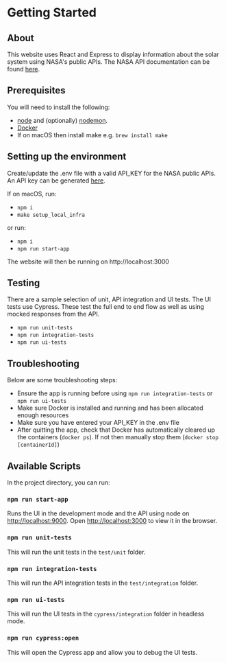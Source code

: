# Getting Started

## About
This website uses React and Express to display information about the solar system using NASA's public APIs. The NASA API documentation can be found [here](http://api.nasa.gov/).

## Prerequisites
You will need to install the following:
* [node](https://nodejs.org/en/download) and (optionally) [nodemon](https://www.npmjs.com/package/nodemon).
* [Docker](https://www.docker.com/)
* If on macOS then install make e.g. `brew install make` 
## Setting up the environment
Create/update the .env file with a valid API_KEY for the NASA public APIs. An API key can be generated [here](https://api.nasa.gov/index.html#signUp).

If on macOS, run:
* `npm i`
* `make setup_local_infra`

or run:
* `npm i`
* `npm run start-app`

The website will then be running on http://localhost:3000

## Testing
There are a sample selection of unit, API integration and UI tests. The UI tests use Cypress. These test the full end to end flow as well as using mocked responses from the API.
* `npm run unit-tests`
* `npm run integration-tests`
* `npm run ui-tests`

## Troubleshooting
Below are some troubleshooting steps:
* Ensure the app is running before using `npm run integration-tests` or `npm run ui-tests`
* Make sure Docker is installed and running and has been allocated enough resources
* Make sure you have entered your API_KEY in the .env file
* After quitting the app, check that Docker has automatically cleared up the containers (`docker ps`). If not then manually stop them (`docker stop [containerId]`)

## Available Scripts
In the project directory, you can run:

### `npm run start-app`
Runs the UI in the development mode and the API using node on [http://localhost:9000](http://localhost:9000).
Open [http://localhost:3000](http://localhost:3000) to view it in the browser.

### `npm run unit-tests`
This will run the unit tests in the `test/unit` folder.

### `npm run integration-tests`
This will run the API integration tests in the `test/integration` folder.

### `npm run ui-tests`
This will run the UI tests in the `cypress/integration` folder in headless mode.

### `npm run cypress:open`
This will open the Cypress app and allow you to debug the UI tests.
